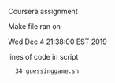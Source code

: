 Coursera assignment

Make file ran on

Wed Dec  4 21:38:00 EST 2019

lines of code in script

      34 guessinggame.sh
